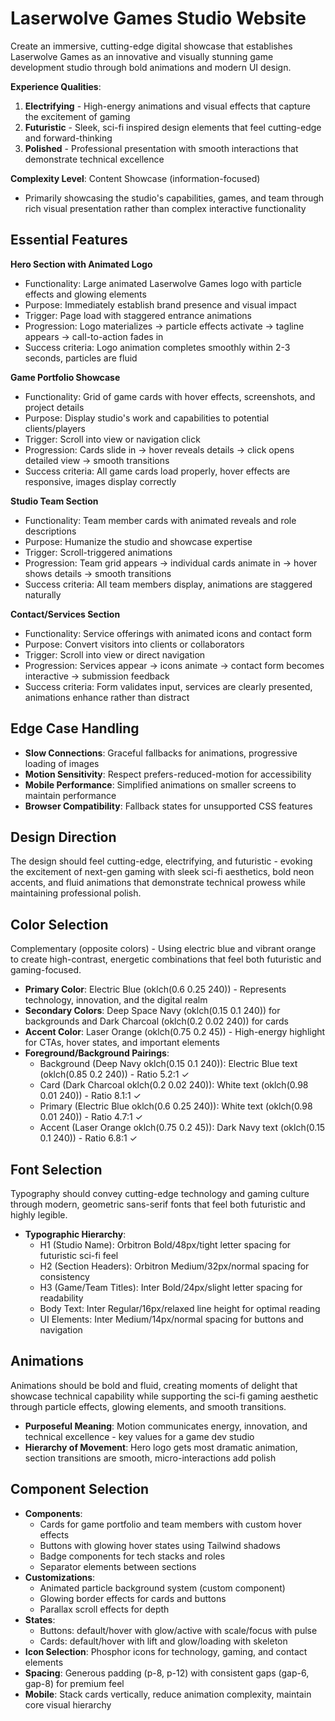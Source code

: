 # Laserwolve Games Studio Website

Create an immersive, cutting-edge digital showcase that establishes Laserwolve Games as an innovative and visually stunning game development studio through bold animations and modern UI design.

**Experience Qualities**:
1. **Electrifying** - High-energy animations and visual effects that capture the excitement of gaming
2. **Futuristic** - Sleek, sci-fi inspired design elements that feel cutting-edge and forward-thinking  
3. **Polished** - Professional presentation with smooth interactions that demonstrate technical excellence

**Complexity Level**: Content Showcase (information-focused)
- Primarily showcasing the studio's capabilities, games, and team through rich visual presentation rather than complex interactive functionality

## Essential Features

**Hero Section with Animated Logo**
- Functionality: Large animated Laserwolve Games logo with particle effects and glowing elements
- Purpose: Immediately establish brand presence and visual impact
- Trigger: Page load with staggered entrance animations
- Progression: Logo materializes → particle effects activate → tagline appears → call-to-action fades in
- Success criteria: Logo animation completes smoothly within 2-3 seconds, particles are fluid

**Game Portfolio Showcase**
- Functionality: Grid of game cards with hover effects, screenshots, and project details
- Purpose: Display studio's work and capabilities to potential clients/players
- Trigger: Scroll into view or navigation click
- Progression: Cards slide in → hover reveals details → click opens detailed view → smooth transitions
- Success criteria: All game cards load properly, hover effects are responsive, images display correctly

**Studio Team Section**
- Functionality: Team member cards with animated reveals and role descriptions
- Purpose: Humanize the studio and showcase expertise
- Trigger: Scroll-triggered animations
- Progression: Team grid appears → individual cards animate in → hover shows details → smooth transitions
- Success criteria: All team members display, animations are staggered naturally

**Contact/Services Section**
- Functionality: Service offerings with animated icons and contact form
- Purpose: Convert visitors into clients or collaborators
- Trigger: Scroll into view or direct navigation
- Progression: Services appear → icons animate → contact form becomes interactive → submission feedback
- Success criteria: Form validates input, services are clearly presented, animations enhance rather than distract

## Edge Case Handling
- **Slow Connections**: Graceful fallbacks for animations, progressive loading of images
- **Motion Sensitivity**: Respect prefers-reduced-motion for accessibility
- **Mobile Performance**: Simplified animations on smaller screens to maintain performance
- **Browser Compatibility**: Fallback states for unsupported CSS features

## Design Direction
The design should feel cutting-edge, electrifying, and futuristic - evoking the excitement of next-gen gaming with sleek sci-fi aesthetics, bold neon accents, and fluid animations that demonstrate technical prowess while maintaining professional polish.

## Color Selection
Complementary (opposite colors) - Using electric blue and vibrant orange to create high-contrast, energetic combinations that feel both futuristic and gaming-focused.

- **Primary Color**: Electric Blue (oklch(0.6 0.25 240)) - Represents technology, innovation, and the digital realm
- **Secondary Colors**: Deep Space Navy (oklch(0.15 0.1 240)) for backgrounds and Dark Charcoal (oklch(0.2 0.02 240)) for cards
- **Accent Color**: Laser Orange (oklch(0.75 0.2 45)) - High-energy highlight for CTAs, hover states, and important elements
- **Foreground/Background Pairings**: 
  - Background (Deep Navy oklch(0.15 0.1 240)): Electric Blue text (oklch(0.85 0.2 240)) - Ratio 5.2:1 ✓
  - Card (Dark Charcoal oklch(0.2 0.02 240)): White text (oklch(0.98 0.01 240)) - Ratio 8.1:1 ✓
  - Primary (Electric Blue oklch(0.6 0.25 240)): White text (oklch(0.98 0.01 240)) - Ratio 4.7:1 ✓
  - Accent (Laser Orange oklch(0.75 0.2 45)): Dark Navy text (oklch(0.15 0.1 240)) - Ratio 6.8:1 ✓

## Font Selection
Typography should convey cutting-edge technology and gaming culture through modern, geometric sans-serif fonts that feel both futuristic and highly legible.

- **Typographic Hierarchy**: 
  - H1 (Studio Name): Orbitron Bold/48px/tight letter spacing for futuristic sci-fi feel
  - H2 (Section Headers): Orbitron Medium/32px/normal spacing for consistency
  - H3 (Game/Team Titles): Inter Bold/24px/slight letter spacing for readability
  - Body Text: Inter Regular/16px/relaxed line height for optimal reading
  - UI Elements: Inter Medium/14px/normal spacing for buttons and navigation

## Animations
Animations should be bold and fluid, creating moments of delight that showcase technical capability while supporting the sci-fi gaming aesthetic through particle effects, glowing elements, and smooth transitions.

- **Purposeful Meaning**: Motion communicates energy, innovation, and technical excellence - key values for a game dev studio
- **Hierarchy of Movement**: Hero logo gets most dramatic animation, section transitions are smooth, micro-interactions add polish

## Component Selection
- **Components**: 
  - Cards for game portfolio and team members with custom hover effects
  - Buttons with glowing hover states using Tailwind shadows
  - Badge components for tech stacks and roles
  - Separator elements between sections
- **Customizations**: 
  - Animated particle background system (custom component)
  - Glowing border effects for cards and buttons
  - Parallax scroll effects for depth
- **States**: 
  - Buttons: default/hover with glow/active with scale/focus with pulse
  - Cards: default/hover with lift and glow/loading with skeleton
- **Icon Selection**: Phosphor icons for technology, gaming, and contact elements
- **Spacing**: Generous padding (p-8, p-12) with consistent gaps (gap-6, gap-8) for premium feel
- **Mobile**: Stack cards vertically, reduce animation complexity, maintain core visual hierarchy
